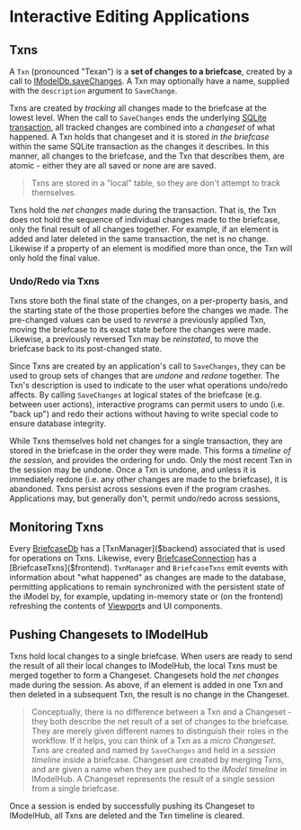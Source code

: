 # Interactive Editing Applications

## Txns

A `Txn` (pronounced "Texan") is a **set of changes to a briefcase**, created by a call to [IModelDb.saveChanges]($backend). A Txn may optionally have a name, supplied with the `description` argument to `SaveChange`.

Txns are created by _tracking_ all changes made to the briefcase at the lowest level. When the call to `SaveChanges` ends the underlying [SQLite transaction](https://sqlite.org/lang_transaction.html), all tracked changes are combined into a _changeset_ of what happened. A Txn holds that changeset and it is stored _in the briefcase_ within the same SQLite transaction as the changes it describes. In this manner, all changes to the briefcase, and the Txn that describes them, are atomic - either they are all saved or none are are saved.

> Txns are stored in a "local" table, so they are don't attempt to track themselves.

Txns hold the _net changes_ made during the transaction. That is, the Txn does not hold the sequence of individual changes made to the briefcase, only the final result of all changes together. For example, if an element is added and later deleted in the same transaction, the net is no change. Likewise if a property of an element is modified more than once, the Txn will only hold the final value.

### Undo/Redo via Txns

Txns store both the final state of the changes, on a per-property basis, and the starting state of the those properties before the changes we made. The pre-changed values can be used to _reverse_ a previously applied Txn, moving the briefcase to its exact state before the changes were made. Likewise, a previously reversed Txn may be _reinstated_, to move the briefcase back to its post-changed state.

Since Txns are created by an application's call to `SaveChanges`, they can be used to group sets of changes that are _undone_ and _redone_ together. The Txn's description is used to indicate to the user what operations undo/redo affects. By calling `SaveChanges` at logical states of the briefcase (e.g. between user actions), interactive programs can permit users to undo (i.e. "back up") and redo their actions without having to write special code to ensure database integrity.

While Txns themselves hold net changes for a single transaction, they are stored in the briefcase in the order they were made. This forms a _timeline of the session_, and provides the ordering for undo. Only the most recent Txn in the session may be undone. Once a Txn is undone, and unless it is immediately redone (i.e. any other changes are made to the briefcase), it is abandoned. Txns persist across sessions even if the program crashes. Applications may, but generally don't, permit undo/redo across sessions,

## Monitoring Txns

Every [BriefcaseDb]($backend) has a [TxnManager]($backend) associated that is used for operations on Txns. Likewise, every [BriefcaseConnection]($frontend) has a [BriefcaseTxns]($frontend). `TxnManager` and `BriefcaseTxns` emit events with information about "what happened" as changes are made to the database, permitting applications to remain synchronized with the persistent state of the iModel by, for example, updating in-memory state or (on the frontend) refreshing the contents of [Viewport]($frontend)s and UI components.

## Pushing Changesets to IModelHub

Txns hold local changes to a single briefcase. When users are ready to send the result of all their local changes to IModelHub, the local Txns must be merged together to form a Changeset. Changesets hold the _net changes_ made during the session. As above, if an element is added in one Txn and then deleted in a subsequent Txn, the result is no change in the Changeset.

> Conceptually, there is no difference between a Txn and a Changeset - they both describe the net result of a set of changes to the briefcase. They are merely given different names to distinguish their roles in the workflow. If it helps, you can think of a Txn as a _micro Changeset_. Txns are created and named by `SaveChanges` and held in a _session timeline_ inside a briefcase. Changeset are created by merging Txns, and are given a name when they are pushed to the _iModel timeline_ in IModelHub. A Changeset represents the result of a single session from a single briefcase.

Once a session is ended by successfully pushing its Changeset to IModelHub, all Txns are deleted and the Txn timeline is cleared.
